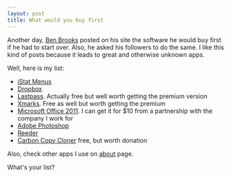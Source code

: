```yaml
---
layout: post
title: What would you buy first
---
```


Another day, [Ben Brooks](http://brooksreview.net/2011/05/buy-first/) posted on his site the software he would buy first if he had to start over. Also, he asked his followers to do the same. I like this kind of posts because it leads to great and otherwise unknown apps. 

Well, here is my list:

* [iStat Menus](http://bjango.com/mac/istatmenus/)
* [Dropbox](http://www.dropbox.com)
* [Lastpass](http://www.lastpass.com). Actually free but well worth getting the premium version
* [Xmarks](http://www.xmarks.com). Free as well but worth getting the premium
* [Microsoft Office 2011](http://www.microsoft.com/mac). I can get it for $10 from a partnership with the company I work for
* [Adobe Photoshop](http://www.adobe.com/products/photoshop.html)
* [Reeder](http://madeatgloria.com/brewery/silvio/reeder)
* [Carbon Copy Cloner](www.bombich.com/software/ccc.html) free, but worth donation

Also, check other apps I use on [about](http://carlosedp.com/about) page.

What's your list?
